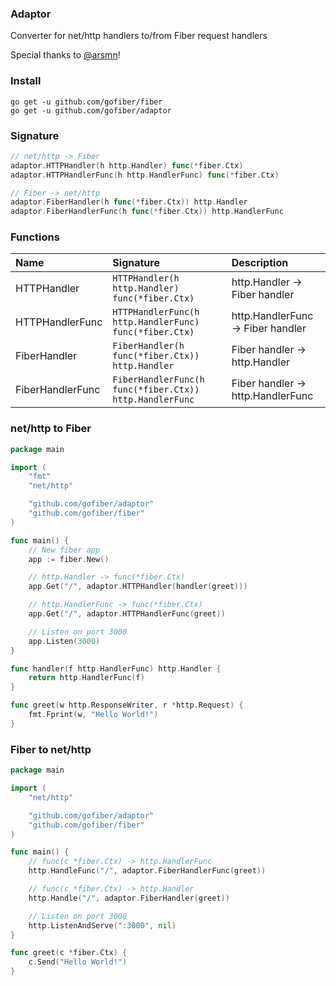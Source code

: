 ### Adaptor
Converter for net/http handlers to/from Fiber request handlers

Special thanks to [@arsmn](https://github.com/arsmn)!

### Install
```
go get -u github.com/gofiber/fiber
go get -u github.com/gofiber/adaptor
```

### Signature
```go
// net/http -> Fiber
adaptor.HTTPHandler(h http.Handler) func(*fiber.Ctx)
adaptor.HTTPHandlerFunc(h http.HandlerFunc) func(*fiber.Ctx)

// Fiber -> net/http
adaptor.FiberHandler(h func(*fiber.Ctx)) http.Handler
adaptor.FiberHandlerFunc(h func(*fiber.Ctx)) http.HandlerFunc
```

### Functions
| Name | Signature | Description
| :--- | :--- | :---
| HTTPHandler | `HTTPHandler(h http.Handler) func(*fiber.Ctx)` | http.Handler -> Fiber handler
| HTTPHandlerFunc | `HTTPHandlerFunc(h http.HandlerFunc) func(*fiber.Ctx)` | http.HandlerFunc -> Fiber handler
| FiberHandler | `FiberHandler(h func(*fiber.Ctx)) http.Handler` | Fiber handler -> http.Handler
| FiberHandlerFunc | `FiberHandlerFunc(h func(*fiber.Ctx)) http.HandlerFunc` | Fiber handler -> http.HandlerFunc

### net/http to Fiber
```go
package main

import (
	"fmt"
	"net/http"

	"github.com/gofiber/adaptor"
	"github.com/gofiber/fiber"
)

func main() {
	// New fiber app
	app := fiber.New()

	// http.Handler -> func(*fiber.Ctx)
	app.Get("/", adaptor.HTTPHandler(handler(greet)))

	// http.HandlerFunc -> func(*fiber.Ctx)
	app.Get("/", adaptor.HTTPHandlerFunc(greet))

	// Listen on port 3000
	app.Listen(3000)
}

func handler(f http.HandlerFunc) http.Handler {
	return http.HandlerFunc(f)
}

func greet(w http.ResponseWriter, r *http.Request) {
	fmt.Fprint(w, "Hello World!")
}
```

### Fiber to net/http
```go
package main

import (
	"net/http"

	"github.com/gofiber/adaptor"
	"github.com/gofiber/fiber"
)

func main() {
	// func(c *fiber.Ctx) -> http.HandlerFunc
	http.HandleFunc("/", adaptor.FiberHandlerFunc(greet))

	// func(c *fiber.Ctx) -> http.Handler
	http.Handle("/", adaptor.FiberHandler(greet))

	// Listen on port 3000
	http.ListenAndServe(":3000", nil)
}

func greet(c *fiber.Ctx) {
	c.Send("Hello World!")
}
```
